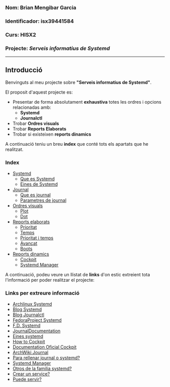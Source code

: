 ### Nom: Brian Mengibar Garcia

### Identificador: isx39441584

### Curs: HISX2

### Projecte: _Serveis informatius de Systemd_
---------------------------------------------------

## Introducció

Benvinguts al meu projecte sobre **"Serveis informatius de Systemd"**.

El proposit d'aquest projecte es:
* Presentar de forma absolutament **exhaustiva** totes les ordres i opcions relacionadas amb:
  * **Systemd**
  * **Journalctl**
* Trobar **Ordres visuals**
* Trobar **Reports Elaborats**
* Trobar si existeixen **reports dinamics**

A continuació teniu un breu **index** que conté tots els apartats que
he realitzat.

### Index
* [Systemd][]
  * [Que es Systemd][]
  * [Eines de Systemd][]
* [Journal][]
  * [Que es journal][]
  * [Parametres de journal][]
* [Ordres visuals][]
  * [Plot][]
  * [Dot][]
* [Reports elaborats][]
  * [Prioritat][]
  * [Temps][]
  * [Prioritat i temps][]
  * [Avançat][]
  * [Boots][]
* [Reports dinamics][]
  * [Cockpit][]
  * [Systemd Manager][]

A continuació, podeu veure un llistat de **links** d'on estic extreient 
tota l'informació per poder realitzar el projecte:

### Links per extreure informació
* [Archlinux Systemd][]
* [Blog Systemd][]
* [Blog Journalctl][]
* [FedoraProject Systemd][]
* [F.D. Systemd][]
* [JournalDocumentation][]
* [Eines systemd][]
* [How to Cockpit][]
* [Documentation Oficial Cockpit][]
* [ArchWiki Journal][]
* [Para rellenar journal o systemd?][]
* [Systemd Manager][]
* [Otros de la familia systemd?][]
* [Crear un service?][]
* [Puede servir?][]

[Archlinux Systemd]: https://wiki.archlinux.org/index.php/systemd_(Espa%C3%B1ol)#Uso_b.C3.A1sico_de_systemctl
[Blog Systemd]: http://www.rafaelrojas.net/2012/08/24/entendiendo-a-systemd/
[Blog Journalctl]: https://juncotic.com/journalctl-comandos-interesantes/
[FedoraProject Systemd]: https://fedoraproject.org/wiki/Systemd
[F.D. Systemd]: https://docs.fedoraproject.org/en-US/Fedora/24/html/System_Administrators_Guide/ch-Services_and_Daemons.html
[JournalDocumentation]: https://docs.fedoraproject.org/en-US/Fedora/24/html/System_Administrators_Guide/s1-Using_the_Journal.html
[Eines systemd]: https://diversidadyunpocodetodo.blogspot.com.es/2016/07/systemd-analyze-kcm-systemadm-systemctl.html
[How to Cockpit]: https://www.liquidweb.com/kb/how-to-use-cockpit-in-fedora-23/
[Documentation Oficial Cockpit]: http://cockpit-project.org/guide/latest/
[ArchWiki Journal]: https://wiki.archlinux.org/index.php/Systemd#Journal
[Para rellenar journal o systemd?]: http://www.elarraydejota.com/guia-tecnica-de-gestion-de-servicios-en-systemd-para-administradores-de-sistemas/
[How to systemd manager]: https://copr.fedorainfracloud.org/coprs/nunodias/systemd-manager/
[Otros de la familia systemd?]: https://wiki.christophchamp.com/index.php?title=Systemd#timedatectl
[Crear un service?]: https://www.tecmint.com/create-new-service-units-in-systemd/
[Puede servir?]: https://www.digitalocean.com/community/tutorials/how-to-use-systemctl-to-manage-systemd-services-and-units

[Systemd]: ./notes_systemd.md#systemd
[Que es Systemd]:./notes_systemd.md#que-%C3%A9s-systemd
[Eines de Systemd]: ./notes_eines_systemd.md#systemd-analyze
[Journal]: ./notes_journal.md#journal
[Que es journal]: ./notes_journal.md#que-es-journal
[Parametres de journal]: https://github.com/brianmengibar/projecte-final/blob/master/notes_journal.md#parametres-de-journalctl
[Reports dinamics]: https://github.com/brianmengibar/projecte-final/blob/master/reports_dinamics.md#reports-dinamics
[Ordres visuals]: https://github.com/brianmengibar/projecte-final/blob/master/ordres_visuals.md#ordres-visuals
[Reports elaborats]: https://github.com/brianmengibar/projecte-final/blob/master/reports_elaborats.md#reports-elaborats
[Cockpit]: https://github.com/brianmengibar/projecte-final/blob/master/reports_dinamics.md#que-%C3%A9s-cockpit
[Systemd Manager]: https://github.com/brianmengibar/projecte-final/blob/master/reports_dinamics.md#que-%C3%A9s-systemd-manager
[Plot]: https://github.com/brianmengibar/projecte-final/blob/master/ordres_visuals.md#systemd-analyze-plot
[Dot]: https://github.com/brianmengibar/projecte-final/blob/master/ordres_visuals.md#systemd-analyze-dot
[Prioritat]: https://github.com/brianmengibar/projecte-final/blob/master/reports_elaborats.md#per-prioritat
[Temps]: https://github.com/brianmengibar/projecte-final/blob/master/reports_elaborats.md#per-temps
[Prioritat i temps]: https://github.com/brianmengibar/projecte-final/blob/master/reports_elaborats.md#filtrat-per-prioritat-i-temps
[Avançat]: https://github.com/brianmengibar/projecte-final/blob/master/reports_elaborats.md#filtrat-avan%C3%A7at
[Boots]: https://github.com/brianmengibar/projecte-final/blob/master/reports_elaborats.md#filtrat-per-boots
